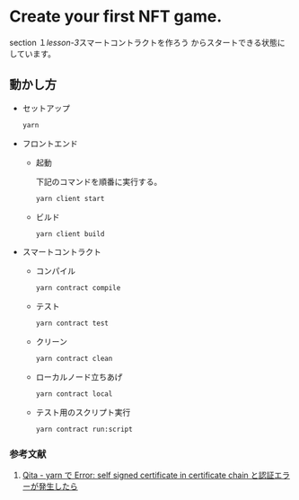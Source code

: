 # Create your first NFT game.

section １*lesson-3*スマートコントラクトを作ろう からスタートできる状態にしています。

## 動かし方

- セットアップ

  ```bash
  yarn
  ```

- フロントエンド

  - 起動

    下記のコマンドを順番に実行する。

    ```bash
    yarn client start
    ```

  - ビルド

    ```bash
    yarn client build
    ```

- スマートコントラクト

  - コンパイル

    ```bash
    yarn contract compile
    ```

  - テスト

    ```bash
    yarn contract test
    ```

  - クリーン

    ```bash
    yarn contract clean
    ```

  - ローカルノード立ちあげ

    ```bash
    yarn contract local
    ```
    
  - テスト用のスクリプト実行
  
    ```bash
    yarn contract run:script
    ```

### 参考文献

1. [Qita - yarn で Error: self signed certificate in certificate chain と認証エラーが発生したら](https://qiita.com/naru0504/items/06b687d6a174286756da)
